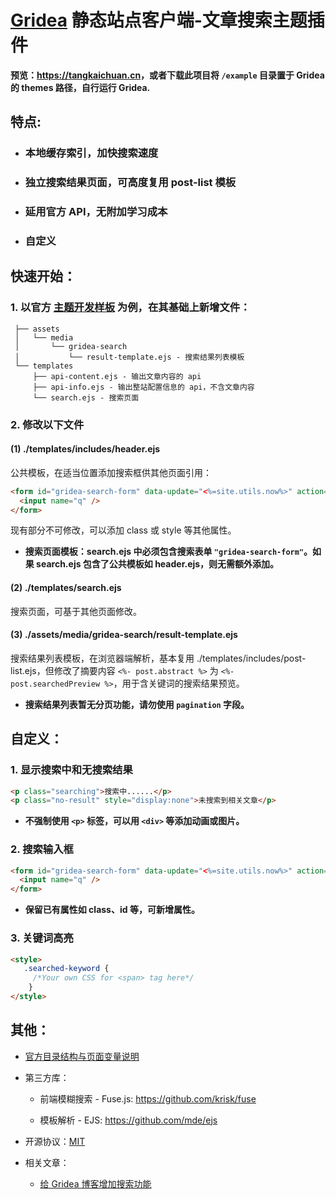 # [Gridea](https://github.com/getgridea) 静态站点客户端-文章搜索主题插件

**预览：<https://tangkaichuan.cn>，或者下载此项目将 `/example` 目录置于 Gridea 的 themes 路径，自行运行 Gridea.**

## 特点:

* ### 本地缓存索引，加快搜索速度

* ### 独立搜索结果页面，可高度复用 post-list 模板

* ### 延用官方 API，无附加学习成本

* ### 自定义

## 快速开始：

### 1. 以官方 [主题开发样板](https://github.com/getgridea/gridea-theme-starter) 为例，在其基础上新增文件：

```
 ├── assets
 │   └── media
 │       └── gridea-search
 │           └── result-template.ejs - 搜索结果列表模板
 └── templates
     ├── api-content.ejs - 输出文章内容的 api
     ├── api-info.ejs - 输出整站配置信息的 api，不含文章内容
     └── search.ejs - 搜索页面
```
### 2. 修改以下文件

#### (1) ./templates/includes/header.ejs

公共模板，在适当位置添加搜索框供其他页面引用：

```html
<form id="gridea-search-form" data-update="<%=site.utils.now%>" action="/search/">
  <input name="q" />
</form>
```

现有部分不可修改，可以添加 class 或 style 等其他属性。

* **搜索页面模板：search.ejs 中必须包含搜索表单 `"gridea-search-form"`。如果 search.ejs 包含了公共模板如 header.ejs，则无需额外添加。**

#### (2) ./templates/search.ejs

搜索页面，可基于其他页面修改。

#### (3) ./assets/media/gridea-search/result-template.ejs

搜索结果列表模板，在浏览器端解析，基本复用 ./templates/includes/post-list.ejs，但修改了摘要内容 `<%- post.abstract %>` 为 `<%- post.searchedPreview %>`，用于含关键词的搜索结果预览。

* **搜索结果列表暂无分页功能，请勿使用 `pagination` 字段。**

## 自定义：

### 1. 显示搜索中和无搜索结果

```html
<p class="searching">搜索中......</p>
<p class="no-result" style="display:none">未搜索到相关文章</p>
```

* **不强制使用 `<p>` 标签，可以用 `<div>` 等添加动画或图片。**

### 2. 搜索输入框

```html
<form id="gridea-search-form" data-update="<%=site.utils.now%>" action="/search/">
  <input name="q" />
</form>
```

* **保留已有属性如 class、id 等，可新增属性。**

### 3. 关键词高亮

```html
<style>
   .searched-keyword {
     /*Your own CSS for <span> tag here*/
    }
</style>
```

## 其他：

* [官方目录结构与页面变量说明](https://github.com/getgridea/site/blob/master/docs/theme-structure.md)

* 第三方库：

  * 前端模糊搜索 - Fuse.js: <https://github.com/krisk/fuse>

  * 模板解析 - EJS: <https://github.com/mde/ejs>

* 开源协议：[MIT](https://github.com/tangkaichuan/gridea-search/blob/master/LICENSE)

* 相关文章：
 
  * [给 Gridea 博客增加搜索功能](https://tangkaichuan.cn/search-for-gridea-blog/)
